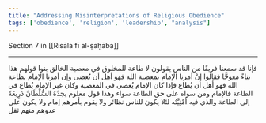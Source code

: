 ```yaml
---
title: "Addressing Misinterpretations of Religious Obedience"
tags: ['obedience', 'religion', 'leadership', "analysis"]
---
```


 Section 7 in [[Risāla fī al-ṣaḥāba]]

---
فإنا قد سمعنا فريقًا من الناس يقولون لا طاعة للمخلوق في معصية الخالق بنوا قولهم هذا بناءً معوجًّا  فقالوا إنْ أمرنا الإمام بمعصية الله فهو أهل أن يُعصَى وإن أمرنا الإمام بطاعة الله فهو أهل أن يُطاع فإذا كان الإمام يُعصى في المعصية  وكان غير الإمام يُطاع في الطاعة فالإمام ومن سواه على حق الطاعة سواء وهذا قول معلوم يجدُهُ السُّلْطَانُ ذَرِيعَةً إلى الطاعة والذي فيه أمْنِيَّتُه لئلا يكون للناس نظائر ولا يقوم بأمرهم إمام ولا يكون على عدوهم منهم ثقل
